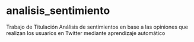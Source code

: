 # analisis_sentimiento
Trabajo de Titulación Análisis de sentimientos en base a las opiniones que realizan los usuarios en Twitter mediante aprendizaje automático
